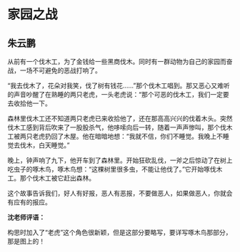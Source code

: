 # 家园之战 #

## 朱云鹏 ##

从前有一个伐木工，为了金钱给一些黑商伐木。同时有一群动物为自己的家园而奋战，一场不可避免的恶战打响了。
   
“我去伐木了，花朵对我笑，伐了树有钱花……”那个伐木工唱到。那又恶心又难听的声音吵醒了在熟睡的两只老虎，一头老虎说：“那个可恶的伐木工，我们一定要去收拾他一下。
   
森林里伐木工还不知道两只老虎已来收拾他了，还在那高高兴兴的伐着木头。突然伐木工感到背后吹来了一股股杀气，他哆嗦向后一转，随着一声声惨叫，那个伐木工被两只老虎扔回了木屋。他在暗暗地想：“我就不信，你们不睡觉。我晚上不睡觉去伐木，白天睡觉。”
   
晚上，钟声响了九下，他开车到了森林里。开始狂砍乱伐，一斧之后惊动了在树上吃虫子的啄木鸟，啄木鸟想：“这棵树里很多虫，不能让他伐了。”它开始啄伐木工。那个伐木工被它赶出森林。
   
这个故事告诉我们，好人有好报，恶人有恶报，不要做恶人，如果做恶人，你就会有应有的报应。

**沈老师评语：**

构思时加入了“老虎”这个角色很新颖，但是这部分要略写，要详写啄木鸟那部分，那是图上的！
            
